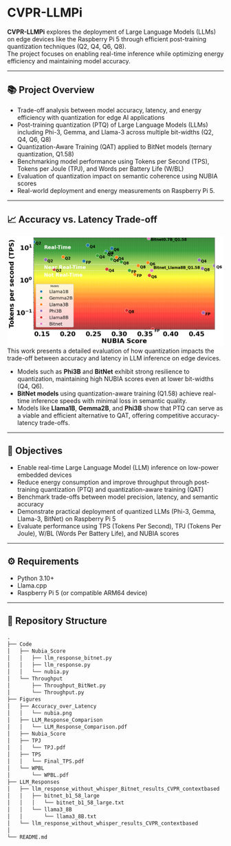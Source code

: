 # CVPR-LLMPi

**CVPR-LLMPi** explores the deployment of Large Language Models (LLMs) on edge devices like the Raspberry Pi 5 through efficient post-training quantization techniques (Q2, Q4, Q6, Q8).  
The project focuses on enabling real-time inference while optimizing energy efficiency and maintaining model accuracy.

---

## 📚 Project Overview
- Trade-off analysis between model accuracy, latency, and energy efficiency with quantization for edge AI applications
- Post-training quantization (PTQ) of Large Language Models (LLMs) including Phi-3, Gemma, and Llama-3 across multiple bit-widths (Q2, Q4, Q6, Q8)
- Quantization-Aware Training (QAT) applied to BitNet models (ternary quantization, Q1.58)
- Benchmarking model performance using Tokens per Second (TPS), Tokens per Joule (TPJ), and Words per Battery Life (W/BL)
- Evaluation of quantization impact on semantic coherence using NUBIA scores
- Real-world deployment and energy measurements on Raspberry Pi 5.

---

## 📈 Accuracy vs. Latency Trade-off
![Accuracy vs Latency Plot](Figures/Accuracy_over_Latency/nubia.png)
This work presents a detailed evaluation of how quantization impacts the trade-off between accuracy and latency in LLM inference on edge devices.
- Models such as **Phi3B** and **BitNet** exhibit strong resilience to quantization, maintaining high NUBIA scores even at lower bit-widths (Q4, Q6).
- **BitNet models** using quantization-aware training (Q1.58) achieve real-time inference speeds with minimal loss in semantic quality.
- Models like **Llama1B**, **Gemma2B**, and **Phi3B** show that PTQ can serve as a viable and efficient alternative to QAT, offering competitive accuracy-latency trade-offs.

---

## 🎯 Objectives
- Enable real-time Large Language Model (LLM) inference on low-power embedded devices
- Reduce energy consumption and improve throughput through post-training quantization (PTQ) and quantization-aware training (QAT)
- Benchmark trade-offs between model precision, latency, and semantic accuracy
- Demonstrate practical deployment of quantized LLMs (Phi-3, Gemma, Llama-3, BitNet) on Raspberry Pi 5
- Evaluate performance using TPS (Tokens Per Second), TPJ (Tokens Per Joule), W/BL (Words Per Battery Life), and NUBIA scores

---

## ⚙️ Requirements
- Python 3.10+
- Llama.cpp
- Raspberry Pi 5 (or compatible ARM64 device)

---

## 📁 Repository Structure
```text
.
├── Code
│   ├── Nubia_Score
│   │   ├── llm_response_bitnet.py
│   │   ├── llm_response.py
│   │   └── nubia.py
│   └── Throughput
│       ├── Throughput_BitNet.py
│       └── Throughput.py
├── Figures
│   ├── Accuracy_over_Latency
│   │   └── nubia.png
│   ├── LLM_Response_Comparison
│   │   └── LLM_Response_Comparison.pdf
│   ├── Nubia_Score
│   ├── TPJ
│   │   └── TPJ.pdf
│   ├── TPS
│   │   └── Final_TPS.pdf
│   └── WPBL
│       └── WPBL.pdf
├── LLM_Responses
│   ├── llm_response_without_whisper_Bitnet_results_CVPR_contextbased
│   │   ├── bitnet_b1_58_large
│   │   │   └── bitnet_b1_58_large.txt
│   │   └── llama3_8B
│   │       └── llama3_8B.txt
│   └── llm_response_without_whisper_results_CVPR_contextbased
│      
└── README.md


